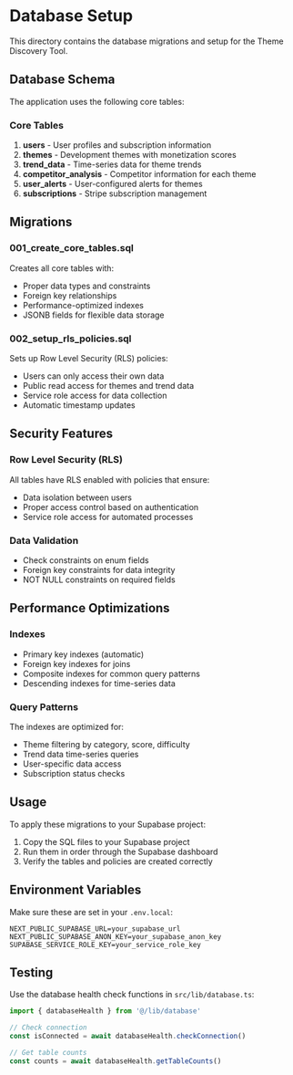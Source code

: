 # Database Setup

This directory contains the database migrations and setup for the Theme Discovery Tool.

## Database Schema

The application uses the following core tables:

### Core Tables

1. **users** - User profiles and subscription information
2. **themes** - Development themes with monetization scores
3. **trend_data** - Time-series data for theme trends
4. **competitor_analysis** - Competitor information for each theme
5. **user_alerts** - User-configured alerts for themes
6. **subscriptions** - Stripe subscription management

## Migrations

### 001_create_core_tables.sql
Creates all core tables with:
- Proper data types and constraints
- Foreign key relationships
- Performance-optimized indexes
- JSONB fields for flexible data storage

### 002_setup_rls_policies.sql
Sets up Row Level Security (RLS) policies:
- Users can only access their own data
- Public read access for themes and trend data
- Service role access for data collection
- Automatic timestamp updates

## Security Features

### Row Level Security (RLS)
All tables have RLS enabled with policies that ensure:
- Data isolation between users
- Proper access control based on authentication
- Service role access for automated processes

### Data Validation
- Check constraints on enum fields
- Foreign key constraints for data integrity
- NOT NULL constraints on required fields

## Performance Optimizations

### Indexes
- Primary key indexes (automatic)
- Foreign key indexes for joins
- Composite indexes for common query patterns
- Descending indexes for time-series data

### Query Patterns
The indexes are optimized for:
- Theme filtering by category, score, difficulty
- Trend data time-series queries
- User-specific data access
- Subscription status checks

## Usage

To apply these migrations to your Supabase project:

1. Copy the SQL files to your Supabase project
2. Run them in order through the Supabase dashboard
3. Verify the tables and policies are created correctly

## Environment Variables

Make sure these are set in your `.env.local`:

```
NEXT_PUBLIC_SUPABASE_URL=your_supabase_url
NEXT_PUBLIC_SUPABASE_ANON_KEY=your_supabase_anon_key
SUPABASE_SERVICE_ROLE_KEY=your_service_role_key
```

## Testing

Use the database health check functions in `src/lib/database.ts`:

```typescript
import { databaseHealth } from '@/lib/database'

// Check connection
const isConnected = await databaseHealth.checkConnection()

// Get table counts
const counts = await databaseHealth.getTableCounts()
```